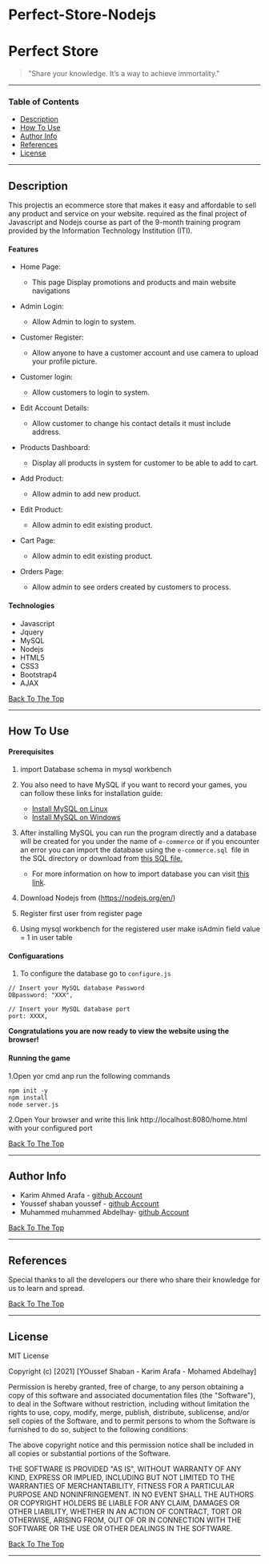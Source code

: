 # Perfect-Store-Nodejs

# <b>Perfect Store</b>



> "Share your knowledge. It’s a way to achieve immortality."

---

### <b>Table of Contents</b>

- [Description](#<b>Description</b>)
- [How To Use](#<b>how-to-use</b>)
- [Author Info](#<b>author-info</b>)
- [References](#<b>references</b>)
- [License](#<b>license</b>)

---

## <b>Description</b>

This projectis an ecommerce store that makes it easy and affordable to sell any
product and service on your website. required as the final project of Javascript and Nodejs course as part of the 9-month training program provided by the Information Technology Institution (ITI).

#### <b>Features</b>
- Home Page:
    - This page Display promotions and products and main website navigations
      
- Admin Login:
    - Allow Admin to login to system.

- Customer Register:
    - Allow anyone to have a customer account and use camera to upload your profile picture.

- Customer login:
    - Allow customers to login to system.

- Edit Account Details:
    - Allow customer to change his contact details it must include address.

- Products Dashboard:
    - Display all products in system for customer to be able to add to cart.

- Add Product:
    - Allow admin to add new product.

- Edit Product:
    - Allow admin to edit existing product.

- Cart Page:
    - Allow admin to edit existing product.

- Orders Page:
    - Allow admin to see orders created by customers to process.

#### <b>Technologies</b>

- Javascript
- Jquery
- MySQL
- Nodejs
- HTML5
- CSS3
- Bootstrap4
- AJAX

[Back To The Top](#<b>Tic-Tac-Toe</b>)

---

## <b>How To Use</b>

#### <b>Prerequisites</b>
1. import Database schema in mysql workbench


2. You also need to have MySQL if you want to record your games, you can follow these links for installation guide:
    - [Install MySQL on Linux](https://docs.rackspace.com/support/how-to/install-mysql-server-on-the-ubuntu-operating-system/)
    - [Install MySQL on Windows](https://www.liquidweb.com/kb/install-mysql-windows/)


3. After installing MySQL you can run the program directly and a database will be created for you under the name of `e-commerce` or if you encounter an error you can import the database using the `e-commerce.sql `file in the SQL directory or download from [this SQL file.](https://drive.google.com/file/d/1oQ0jXTxygBVLUtrKxozrg9yTnZgcu9yY/view?usp=sharing)
    - For more information on how to import database you can visit [this link](https://stackoverflow.com/questions/15884693/how-can-i-import-data-into-mysql-database-via-mysql-workbench).
4. Download Nodejs from (https://nodejs.org/en/)
5. Register first user from register page
6. Using mysql workbench for the registered user make isAdmin field value = 1 in user table
#### <b>Configuarations</b>
1. To configure the database go to `configure.js`
```
// Insert your MySQL database Password
DBpassword: "XXX",

// Insert your MySQL database port
port: XXXX,
```
<b>Congratulations you are now ready to view the website using the browser!</b>


#### <b>Running the game</b>
1.Open yor cmd  anp run the following commands
```
npm init -y
npm install
node server.js
```

2.Open Your browser and write this link http://localhost:8080/home.html with your configured port

[Back To The Top](#<b>Tic-Tac-Toe</b>)

---

## <b>Author Info</b>

- Karim Ahmed Arafa - [github Account](https://github.com/karim-arafa)
- Youssef shaban youssef - [github Account](https://github.com/youssefshaban)
- Muhammed muhammed Abdelhay- [github Account](https://github.com/mmAbdelhay)


[Back To The Top](#<b>Tic-Tac-Toe</b>)

---

## <b>References</b>

Special thanks to all the developers our there who share their knowledge for us to learn and spread.

[Back To The Top](#<b>Tic-Tac-Toe</b>)

---

## <b>License</b>

MIT License

Copyright (c) [2021] [YOussef Shaban - Karim Arafa - Mohamed Abdelhay]

Permission is hereby granted, free of charge, to any person obtaining a copy
of this software and associated documentation files (the "Software"), to deal
in the Software without restriction, including without limitation the rights
to use, copy, modify, merge, publish, distribute, sublicense, and/or sell
copies of the Software, and to permit persons to whom the Software is
furnished to do so, subject to the following conditions:

The above copyright notice and this permission notice shall be included in all
copies or substantial portions of the Software.

THE SOFTWARE IS PROVIDED "AS IS", WITHOUT WARRANTY OF ANY KIND, EXPRESS OR
IMPLIED, INCLUDING BUT NOT LIMITED TO THE WARRANTIES OF MERCHANTABILITY,
FITNESS FOR A PARTICULAR PURPOSE AND NONINFRINGEMENT. IN NO EVENT SHALL THE
AUTHORS OR COPYRIGHT HOLDERS BE LIABLE FOR ANY CLAIM, DAMAGES OR OTHER
LIABILITY, WHETHER IN AN ACTION OF CONTRACT, TORT OR OTHERWISE, ARISING FROM,
OUT OF OR IN CONNECTION WITH THE SOFTWARE OR THE USE OR OTHER DEALINGS IN THE
SOFTWARE.

[Back To The Top](#<b>Tic-Tac-Toe</b>)

---

